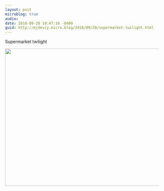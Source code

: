 ```yaml
---
layout: post
microblog: true
audio: 
date: 2018-09-28 19:47:16 -0400
guid: http://mjdescy.micro.blog/2018/09/28/supermarket-twilight.html
---
```

Supermarket twilight

<img src="http://micro.mjdescy.me/uploads/2018/bd7cc7e6b9.jpg" width="600" height="450" />
